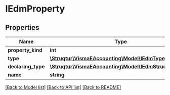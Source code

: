 # IEdmProperty

## Properties
Name | Type | Description | Notes
------------ | ------------- | ------------- | -------------
**property_kind** | **int** |  | [optional] 
**type** | [**\Struqtur\VismaEAccounting\Model\IEdmTypeReference**](IEdmTypeReference.md) |  | [optional] 
**declaring_type** | [**\Struqtur\VismaEAccounting\Model\IEdmStructuredType**](IEdmStructuredType.md) |  | [optional] 
**name** | **string** |  | [optional] 

[[Back to Model list]](../README.md#documentation-for-models) [[Back to API list]](../README.md#documentation-for-api-endpoints) [[Back to README]](../README.md)


